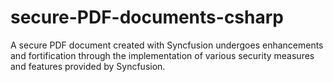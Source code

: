 # secure-PDF-documents-csharp
A secure PDF document created with Syncfusion undergoes enhancements and fortification through the implementation of various security measures and features provided by Syncfusion.
